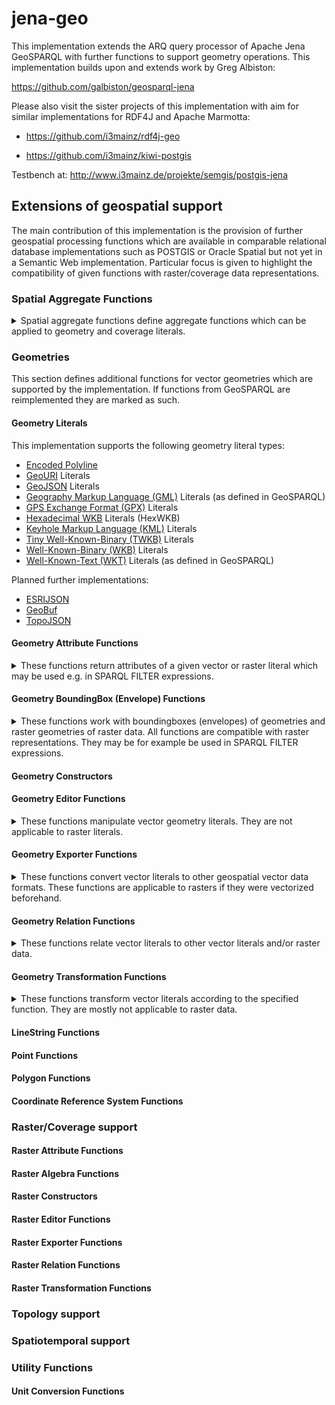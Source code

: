 # jena-geo

This implementation extends the ARQ query processor of Apache Jena GeoSPARQL with further functions to support geometry operations.
This implementation builds upon and extends work by Greg Albiston:

https://github.com/galbiston/geosparql-jena

Please also visit the sister projects of this implementation with aim for similar implementations for RDF4J and Apache Marmotta:

- https://github.com/i3mainz/rdf4j-geo

- https://github.com/i3mainz/kiwi-postgis

Testbench at: http://www.i3mainz.de/projekte/semgis/postgis-jena

## Extensions of geospatial support

The main contribution of this implementation is the provision of further geospatial processing functions which are available in comparable relational database implementations such as POSTGIS or Oracle Spatial but not yet in a Semantic Web implementation.
Particular focus is given to highlight the compatibility of given functions with raster/coverage data representations.

### Spatial Aggregate Functions

<details>
  <summary>Spatial aggregate functions define aggregate functions which can be applied to geometry and coverage literals.</summary>


| Function  | Return Value  | Description | Type | In GeoSPARQL?  | Supports raster? | Stable?  |
|---|---|---|---|---|---|---|
| [geo2:ST_AVGX](http://www.opengis.net/ont/geosparqlplus#st_avgx)  | [xsd:double](http://www.w3.org/2001/XMLSchema#double) | Calculates the aggregate of all given X coordinate values | Aggregate | No | Todo  | Yes  | 
| [geo2:ST_AVGXDistinct](http://www.opengis.net/ont/geosparqlplus#st_avgxdistinct)  | [xsd:double](http://www.w3.org/2001/XMLSchema#double) | Calculates the aggregate of all given distinct X coordinate values | Aggregate | No  | Todo  | Yes  | 
| [geo2:ST_AVGY](http://www.opengis.net/ont/geosparqlplus#st_avgy)  | [xsd:double](http://www.w3.org/2001/XMLSchema#double) | Calculates the aggregate of all given Y coordinate values | Aggregate | No | Todo  | Yes  |
| [geo2:ST_AVGYDistinct](http://www.opengis.net/ont/geosparqlplus#st_avgydistinct)  | [xsd:double](http://www.w3.org/2001/XMLSchema#double) | Calculates the aggregate of all given Y coordinate values | Aggregate | No | Todo  | Yes  |
| [geo2:ST_AVGZDistinct](http://www.opengis.net/ont/geosparqlplus#st_avgzdistinct)  | [xsd:double](http://www.w3.org/2001/XMLSchema#double) | Calculates the aggregate of all given Z coordinate values | Aggregate | No | Todo  | Yes  |
| [geo2:ST_BoundingBox](http://www.opengis.net/ont/geosparqlplus#st_boundingbox)  | [sf:Geometry](http://www.opengis.net/ont/sf#Geometry) | Calculates an aggergate boundingbox of all given geometries | Aggregate | No | Todo  | Yes  |
| [geo2:ST_BoundingBoxDistinct](http://www.opengis.net/ont/geosparqlplus#st_boundingboxdistinct)  | [sf:Geometry](http://www.opengis.net/ont/sf#Geometry) | Calculates an aggregate boundingbox of all given distinct geometries | Aggregate | No | Todo  | No  |
| [geo2:ST_MaxX](http://www.opengis.net/ont/geosparqlplus#st_maxx)  | [xsd:double](http://www.w3.org/2001/XMLSchema#double) | Calculates the maximum X coordinate of all given geometries | Aggregate | No | Todo  | Yes  |
| [geo2:ST_MaxY](http://www.opengis.net/ont/geosparqlplus#st_maxy)  | [xsd:double](http://www.w3.org/2001/XMLSchema#double) | Calculates the maximum Y coordinate of all given geometries | Aggregate | No | Todo  | Yes |
| [geo2:ST_MaxZ](http://www.opengis.net/ont/geosparqlplus#st_maxz)  | [xsd:double](http://www.w3.org/2001/XMLSchema#double) | Calculates the maximum Z coordinate of all given geometries | Aggregate | No | Todo  | Yes |
| [geo2:ST_MinX](http://www.opengis.net/ont/geosparqlplus#st_minx)  | [xsd:double](http://www.w3.org/2001/XMLSchema#double) | Calculates the minimum X coordinate of all given geometries | Aggregate | No | Todo  | Yes  |
| [geo2:ST_MinXDistinct](http://www.opengis.net/ont/geosparqlplus#st_minxdistinct)  | [xsd:double](http://www.w3.org/2001/XMLSchema#double) | Calculates the minimum X coordinate of all distinct given geometries | Aggregate | No | Todo  | Yes  |
| [geo2:ST_MinY](http://www.opengis.net/ont/geosparqlplus#st_miny)  | [xsd:double](http://www.w3.org/2001/XMLSchema#double) | Calculates the minimum Y coordinate of all given geometries | Aggregate | No | Todo  | No  |
| [geo2:ST_MinYDistinct](http://www.opengis.net/ont/geosparqlplus#st_minxdistinct)  | [xsd:double](http://www.w3.org/2001/XMLSchema#double) | Calculates the minimum Y coordinate of all distinct given geometries | Aggregate | No | Todo  | Yes  |
| [geo2:ST_MinZ](http://www.opengis.net/ont/geosparqlplus#st_miny)  | [xsd:double](http://www.w3.org/2001/XMLSchema#double) | Calculates the minimum Z coordinate of all given geometries | Aggregate | No | Todo  | No  |
| [geo2:ST_MinZDistinct](http://www.opengis.net/ont/geosparqlplus#st_minzdistinct)  | [xsd:double](http://www.w3.org/2001/XMLSchema#double) | Calculates the minimum Z coordinate of all distinct given geometries | Aggregate | No | Todo  | Yes |

</details>

### Geometries

This section defines additional functions for vector geometries which are supported by the implementation.
If functions from GeoSPARQL are reimplemented they are marked as such.

#### Geometry Literals

This implementation supports the following geometry literal types:

- [Encoded Polyline](https://developers.google.com/maps/documentation/utilities/polylinealgorithm)
- [GeoURI](https://tools.ietf.org/html/rfc5870) Literals
- [GeoJSON](https://tools.ietf.org/html/rfc7946) Literals
- [Geography Markup Language (GML)](https://www.ogc.org/standards/gml) Literals (as defined in GeoSPARQL)
- [GPS Exchange Format (GPX)](https://www.topografix.com/gpx.asp) Literals
- [Hexadecimal WKB](https://en.wikipedia.org/wiki/Well-known_text_representation_of_geometry) Literals (HexWKB)
- [Keyhole Markup Language (KML)](https://www.ogc.org/standards/kml) Literals
- [Tiny Well-Known-Binary (TWKB)](https://github.com/TWKB/Specification/blob/master/twkb.md) Literals
- [Well-Known-Binary (WKB)](https://en.wikipedia.org/wiki/Well-known_text_representation_of_geometry) Literals
- [Well-Known-Text (WKT)](https://en.wikipedia.org/wiki/Well-known_text_representation_of_geometry) Literals (as defined in GeoSPARQL)

Planned further implementations:

- [ESRIJSON](https://doc.arcgis.com/en/iot/ingest/esrijson.htm)
- [GeoBuf](https://github.com/mapbox/geobuf)
- [TopoJSON](https://github.com/topojson/topojson)

#### Geometry Attribute Functions

<details>
  <summary>These functions return attributes of a given vector or raster literal which may be used e.g. in SPARQL FILTER expressions.</summary>

| Function  | Return Value  | Description |  Type | In GeoSPARQL?  | Supports raster? | Stable?  |
|---|---|---|---|---|---|---|
| [geo2:ST_Area](http://www.opengis.net/ont/geosparqlplus#st_area) (sf:Geometry geom) | [xsd:double](http://www.w3.org/2001/XMLSchema#double) | Calculates the area of the geometry | Attribute  | No  | Yes  | Yes  | 
| [geo2:ST_Area3D](http://www.opengis.net/ont/geosparqlplus#st_area3d) (sf:Geometry geom) | [xsd:double](http://www.w3.org/2001/XMLSchema#double) | Calculates the area of a 3d geometry | Attribute  | No  | Todo  | No  | 
| [geo2:ST_Boundary](http://www.opengis.net/ont/geosparqlplus#boundary) (sf:Geometry geom) | [sf:LineString](http://www.opengis.net/ont/sf#LineString) | Calculates the boundary of a geometry | Attribute  | Yes  | Yes  | Yes  | 
| [geo2:ST_BoundingDiagonal](http://www.opengis.net/ont/geosparqlplus#boundingDiagonal) (sf:Geometry geom) | [sf:LineString](http://www.opengis.net/ont/sf#LineString) | Calculates the bounding diagonal of a geometry | Attribute  | No  | Todo  | Yes  | 
| [geo2:ST_Centroid](http://www.opengis.net/ont/geosparqlplus#centroid) (sf:Geometry geom) | [sf:Point](http://www.opengis.net/ont/sf#Point) | Calculates the centroid of a geometry | Attribute  | No  | Todo  | Yes  |
| [geo2:ST_CompactnessRatio](http://www.opengis.net/ont/geosparqlplus#compactnessRatio) (sf:Geometry geom) | [xsd:double](http://www.w3.org/2001/XMLSchema#double) | Calculates the compactness ratio of a geometry | Attribute  | No  | N/A  | Yes  |
| [geo2:ST_ConcaveHull](http://www.opengis.net/ont/geosparqlplus#concaveHull) (sf:Geometry geom) |  [sf:Geometry](http://www.opengis.net/ont/sf#Geometry) | Calculates the concave hull of a geometry | Attribute  | No  | Todo  | Yes  |
| [geo2:ST_ConvexHull](http://www.opengis.net/ont/geosparqlplus#convexHull) (sf:Geometry geom)  |  [sf:Geometry](http://www.opengis.net/ont/sf#Geometry) | Calculates the convex hull of a geometry | Attribute  | No  | Todo  | Yes  |
| [geo2:ST_Dimension](http://www.opengis.net/ont/geosparqlplus#dimension) (sf:Geometry geom) |  [xsd:double](http://www.w3.org/2001/XMLSchema#double) | Calculates the dimension of the given geometry | Attribute  | No  | Todo  | Yes  |
| [geo2:ST_GeometryN](http://www.opengis.net/ont/geosparqlplus#geometryN) (sf:Geometry geom) |  [sf:Geometry](http://www.opengis.net/ont/sf#Geometry) | Returns the nth geometry of a Geometry Collection | Attribute  | No  | N/A  | Yes  |
| [geo2:ST_GeometryType](http://www.opengis.net/ont/geosparqlplus#geometryType) (sf:Geometry geom) |  [xsd:string](http://www.w3.org/2001/XMLSchema#string) | Returns the type of a the given Geometry | Attribute  | No  | Todo  | Yes  |
| [geo2:ST_HasHorizontalCRS](http://www.opengis.net/ont/geosparqlplus#hasHorizontalCRS) (sf:Geometry geom) |  [xsd:boolean](http://www.w3.org/2001/XMLSchema#boolean) | Indicates whether the CRS of the given geometry is horizontal | Attribute  | No  | Todo  | Yes  |
| [geo2:ST_HasRepeatedPoints](http://www.opengis.net/ont/geosparqlplus#hasRepeatedPoints) (sf:Geometry geom) |  [xsd:boolean](http://www.w3.org/2001/XMLSchema#boolean) | Indicates whether geometry has repeated coordinates | Attribute  | No  | No  | Yes  |
| [geo2:ST_InteriorPoint](http://www.opengis.net/ont/geosparqlplus#interiorPoint) (sf:Geometry geom) |   [sf:Point](http://www.opengis.net/ont/sf#Point) | Returns a point guaranteed to be covered by the geometry | Attribute  | No  | Todo  | Yes  |
| [geo2:ST_Is3D](http://www.opengis.net/ont/geosparqlplus#is3D) (sf:Geometry geom) |  [xsd:boolean](http://www.w3.org/2001/XMLSchema#boolean) | Indicates whether the given geometry is a 3D geometry | Attribute  | No  | Todo  | Yes  |
| [geo2:ST_IsCollection](http://www.opengis.net/ont/geosparqlplus#isCollection) (sf:Geometry geom) |  [xsd:boolean](http://www.w3.org/2001/XMLSchema#boolean) | Indicates whether the given geometry is a GeometryCollection | Attribute  | No  | N/A  | Yes  |
| [geo2:ST_IsInCRSAreaOfValidity](http://www.opengis.net/ont/geosparqlplus#isInCRSAreaOfValidity) (sf:Geometry geom) |  [xsd:boolean](http://www.w3.org/2001/XMLSchema#boolean) | Indicates whether the point is in a valid area defined by its CRS | Attribute | No  | N/A  | Yes  |
| [geo2:ST_IsMeasured](http://www.opengis.net/ont/geosparqlplus#isMeasured) (sf:Geometry geom) |  [xsd:boolean](http://www.w3.org/2001/XMLSchema#boolean) | Indicates whether the geometry contains a measurement coordinate | Attribute | No  | N/A  | Yes  |
| [geo2:ST_IsPlanar](http://www.opengis.net/ont/geosparqlplus#isPlanar) (sf:Geometry geom) |  [xsd:boolean](http://www.w3.org/2001/XMLSchema#boolean) | Indicates whether the geometry is 2D | Attribute | No  | N/A  | Yes  |
| [geo2:ST_IsRectangle](http://www.opengis.net/ont/geosparqlplus#isRectangle) (sf:Geometry geom) |  [xsd:boolean](http://www.w3.org/2001/XMLSchema#boolean) | Indicates whether the geometry is a rectangle | Attribute | No  | N/A  | Yes  |
| [geo2:ST_IsSolid](http://www.opengis.net/ont/geosparqlplus#isSolid) (sf:Geometry geom) |  [xsd:boolean](http://www.w3.org/2001/XMLSchema#boolean) | Indicates whether the geometry is 3D (see also geo2:ST_Is3D) | Attribute | No  | N/A  | Yes  |
| [geo2:ST_IsSquare](http://www.opengis.net/ont/geosparqlplus#isSquare) (sf:Geometry geom) |  [xsd:boolean](http://www.w3.org/2001/XMLSchema#boolean) | Indicates whether the geometry is a square | Attribute | No  | N/A  | Yes  |
| [geo2:ST_IsValidDetail](http://www.opengis.net/ont/geosparqlplus#isValidDetail) (sf:Geometry geom) |  [xsd:string](http://www.w3.org/2001/XMLSchema#string) | Indicates whether the geometry is valid and the invlid part of the geometry as a String on error | Attribute | No  | N/A  | Yes  |
| [geo2:ST_IsValidReason](http://www.opengis.net/ont/geosparqlplus#isValidReason) (sf:Geometry geom) |  [xsd:string](http://www.w3.org/2001/XMLSchema#string) | Indicates whether the geometry is valid, returns a reason for this assessment | Attribute | No  | N/A  | Yes  |
| [geo2:ST_Length](http://www.opengis.net/ont/geosparqlplus#Length) (sf:Geometry geom) |  [xsd:double](http://www.w3.org/2001/XMLSchema#double) | Indicates whether the length of the geometry | Attribute | No  | Todo  | Yes  |
| [geo2:ST_Length3D](http://www.opengis.net/ont/geosparqlplus#Length3D) (sf:Geometry geom) |  [xsd:double](http://www.w3.org/2001/XMLSchema#double) | Indicates whether the 3d length of the geometry | Attribute | No  | Todo  | Yes  |
| [geo2:ST_MinimumBoundingCircle](http://www.opengis.net/ont/geosparqlplus#MinimumBoundingCircle) (sf:Geometry geom) |  [sf:Geometry](http://www.opengis.net/ont/sf#Geometry) | Returns the miminum bounding circle of the given geometry | Attribute | No  | Todo  | Yes  |
| [geo2:ST_MinimumBoundingCircleCenter](http://www.opengis.net/ont/geosparqlplus#MinimumBoundingCircleCenter) (sf:Geometry geom) |  [sf:Point](http://www.opengis.net/ont/sf#Point) | Returns the center point of the miminum bounding circle of the given geometry | Attribute | No  | Todo  | Yes  |
| [geo2:ST_MinimumBoundingCircleRadius](http://www.opengis.net/ont/geosparqlplus#MinimumBoundingCircleCenter) (sf:Geometry geom) |  [xsd:double](http://www.w3.org/2001/XMLSchema#double) | Returns the radius of the miminum bounding circle of the given geometry | Attribute | No  | Todo  | Yes  |
| [geo2:ST_MinimumClearance](http://www.opengis.net/ont/geosparqlplus#MinimumClearance) (sf:Geometry geom) |  [xsd:double](http://www.w3.org/2001/XMLSchema#double) | Returns the miminum clearance of the given geometry | Attribute | No  | Todo  | Yes  |
| [geo2:ST_MinimumClearanceLine](http://www.opengis.net/ont/geosparqlplus#MinimumClearanceLine) (sf:Geometry geom) |  [sf:LineString](http://www.opengis.net/ont/sf#LineString) | Returns the miminum clearance line of the given geometry | Attribute | No  | Todo  | Yes  |
| [geo2:ST_MinimumDiameter](http://www.opengis.net/ont/geosparqlplus#MinimumDiameter) (sf:Geometry geom) |  [xsd:double](http://www.w3.org/2001/XMLSchema#double) | Returns the miminum diameter of the given geometry | Attribute | No  | Todo  | Yes  |
| [geo2:ST_MinimumDiameterLine](http://www.opengis.net/ont/geosparqlplus#MinimumDiameterLine) (sf:Geometry geom) | [sf:LineString](http://www.opengis.net/ont/sf#LineString) | Returns the miminum diameter line of the given geometry | Attribute | No  | Todo  | Yes  |
| [geo2:ST_MinimumRectangle](http://www.opengis.net/ont/geosparqlplus#MinimumRectangle) (sf:Geometry geom) | [sf:Geometry](http://www.opengis.net/ont/sf#Geometry) | Returns the miminum rectangle around the given geometry | Attribute | No  | Todo  | Yes  |
| [geo2:ST_NDims](http://www.opengis.net/ont/geosparqlplus#NDims) (sf:Geometry geom) | [xsd:integer](http://www.w3.org/2001/XMLSchema#integer) | Returns the number of dimensions for a given geometry | Attribute | No  | N/A  | Yes  |
| [geo2:ST_NumDistinctGeometries](http://www.opengis.net/ont/geosparqlplus#NumDistinctGeometries) (sf:Geometry geom) | [xsd:integer](http://www.w3.org/2001/XMLSchema#integer) | Returns the number of distinct geometries of the given geometry literal | Attribute | No  | N/A  | Yes  |
| [geo2:ST_NumDistinctPoints](http://www.opengis.net/ont/geosparqlplus#NumDistinctPoints) (sf:Geometry geom) | [xsd:integer](http://www.w3.org/2001/XMLSchema#integer) | Returns the number of distinct points of the given geometry literal | Attribute | No  | N/A | Yes  |
| [geo2:ST_NumGeometries](http://www.opengis.net/ont/geosparqlplus#NumGeometries) (sf:Geometry geom) | [xsd:integer](http://www.w3.org/2001/XMLSchema#integer) | Returns the number of geometries of the given geometry literal | Attribute | No  | N/A | Yes  |
| [geo2:ST_NumPatches](http://www.opengis.net/ont/geosparqlplus#NumPatches) (sf:Geometry geom) | [xsd:integer](http://www.w3.org/2001/XMLSchema#integer) | Returns the number of patches of the given geometry literal | Attribute | No  | N/A | No  |
| [geo2:ST_NumPoints](http://www.opengis.net/ont/geosparqlplus#NumPoints) (sf:Geometry geom) | [xsd:integer](http://www.w3.org/2001/XMLSchema#integer) | Returns the number of points of the given geometry literal | Attribute | No  | N/A | Yes  |
| [geo2:ST_PatchN](http://www.opengis.net/ont/geosparqlplus#PatchN) (sf:Geometry geom) | [xsd:integer](http://www.w3.org/2001/XMLSchema#integer) | Returns the nth patch of the given geometry literal | Attribute | No  | N/A | No |
| [geo2:ST_Perimeter](http://www.opengis.net/ont/geosparqlplus#Perimeter) (sf:Geometry geom) | [xsd:integer](http://www.w3.org/2001/XMLSchema#integer) | Returns the perimeter of the given geometry literal | Attribute | No  | Todo | Yes |
| [geo2:ST_Perimeter3D](http://www.opengis.net/ont/geosparqlplus#Perimeter3D) (sf:Geometry geom) | [xsd:integer](http://www.w3.org/2001/XMLSchema#integer) | Returns the 3d perimeter of the given geometry literal | Attribute | No  | Todo | No |
| [geo2:ST_PointN](http://www.opengis.net/ont/geosparqlplus#PointN) (sf:Geometry geom) | [xsd:integer](http://www.w3.org/2001/XMLSchema#integer) | Returns the nth point of the given geometry literal | Attribute | No  | N/A | No |
| [geo2:ST_PointOnSurface](http://www.opengis.net/ont/geosparqlplus#PointOnSurface) (sf:Geometry geom) | [xsd:integer](http://www.w3.org/2001/XMLSchema#integer) | Returns a point guaranteed to lie on the surface of the given geometry literal | Attribute | No  | Todo | No |
</details>

#### Geometry BoundingBox (Envelope) Functions

<details>
  <summary>These functions work with boundingboxes (envelopes) of geometries and raster geometries of raster data. All functions are compatible with raster representations. They may be for example be used in SPARQL FILTER expressions.</summary>

| Function  | Return Value  | Description |  Type | In GeoSPARQL?  | Supports raster? | Stable?  |
|---|---|---|---|---|---|---|
| [geo2:ST_BBOXAbove](http://www.opengis.net/ont/geosparqlplus#st_bboxabove) (sf:Geometry geom) | [xsd:boolean](http://www.w3.org/2001/XMLSchema#boolean) | Indicates if the boundingbox of literal one is completely above the boundingbox of literal two. | Relation  | No  | Yes  | Todo  |
| [geo2:ST_BBOXBelow](http://www.opengis.net/ont/geosparqlplus#st_bboxbelow) (sf:Geometry geom)  | [xsd:boolean](http://www.w3.org/2001/XMLSchema#boolean) | Indicates if the boundingbox of literal one is completely below the boundingbox of literal two. | Relation  | No  | Yes  | Todo  | 
| [geo2:ST_BBOXContains](http://www.opengis.net/ont/geosparqlplus#st_bboxcontains) (sf:Geometry geom) | [xsd:boolean](http://www.w3.org/2001/XMLSchema#boolean) | Indicates if the boundingbox of literal one is completely contains the boundingbox of literal two. | Relation  | No  | Yes  | Todo  | 
| [geo2:ST_BBOXEquals](http://www.opengis.net/ont/geosparqlplus#st_bboxcontains) (sf:Geometry geom) | [xsd:boolean](http://www.w3.org/2001/XMLSchema#boolean) | Indicates if the boundingbox of literal one equals the boundingbox of literal two. | Relation  | No  | Yes  | Todo  | 
| [geo2:ST_BBOXFPIntersects](http://www.opengis.net/ont/geosparqlplus#st_bboxfpintersects) (sf:Geometry geom) | [xsd:boolean](http://www.w3.org/2001/XMLSchema#boolean) | Indicates if the boundingbox of literal one intersects the boundingbox of literal two measuring with floating point precision. | Relation  | No  | Yes  | Todo  | 
| [geo2:ST_BBOXIntersects](http://www.opengis.net/ont/geosparqlplus#st_bboxintersects) (sf:Geometry geom) | [xsd:boolean](http://www.w3.org/2001/XMLSchema#boolean) | Indicates if the boundingbox of literal one intersects the boundingbox of literal two. | Relation  | No  | Yes  | Todo  | 
| [geo2:ST_BBOXIsContainedBy](http://www.opengis.net/ont/geosparqlplus#st_bboxisContainedBy) (sf:Geometry geom) | [xsd:boolean](http://www.w3.org/2001/XMLSchema#boolean) | Indicates if the boundingbox of literal one is completely contained by the boundingbox of literal two. | Relation  | No  | Yes  | Todo  | 
| [geo2:ST_BBOXLeftOf](http://www.opengis.net/ont/geosparqlplus#st_bboxLeftOf) (sf:Geometry geom) | [xsd:boolean](http://www.w3.org/2001/XMLSchema#boolean) | Indicates if the boundingbox of literal one is completely left of the boundingbox of literal two. | Relation  | No  | Yes  | Todo  | 
| [geo2:ST_BBOXOverlapsAbove](http://www.opengis.net/ont/geosparqlplus#st_bboxOverlapsAbove) (sf:Geometry geom) | [xsd:boolean](http://www.w3.org/2001/XMLSchema#boolean) | Indicates if the boundingbox of literal one is above of the boundingbox of literal two but overlaps with it. | Relation  | No  | Yes  | Todo  | 
| [geo2:ST_BBOXOverlapsBelow](http://www.opengis.net/ont/geosparqlplus#st_bboxOverlapsBelow) (sf:Geometry geom) | [xsd:boolean](http://www.w3.org/2001/XMLSchema#boolean) | Indicates if the boundingbox of literal one is below of the boundingbox of literal two but overlaps with it. | Relation  | No  | Yes  | Todo  | 
| [geo2:ST_BBOXOverlapsLeft](http://www.opengis.net/ont/geosparqlplus#st_bboxOverlapsLeft) (sf:Geometry geom) | [xsd:boolean](http://www.w3.org/2001/XMLSchema#boolean) | Indicates if the boundingbox of literal one is left of the boundingbox of literal two but overlaps with it. | Relation  | No  | Yes  | Todo  | 
| [geo2:ST_BBOXOverlapsRight](http://www.opengis.net/ont/geosparqlplus#st_bboxOverlapsRight) (sf:Geometry geom) | [xsd:boolean](http://www.w3.org/2001/XMLSchema#boolean) | Indicates if the boundingbox of literal one is right of the boundingbox of literal two but overlaps with it. | Relation  | No  | Yes  | Todo  | 
| [geo2:ST_BBOXRightOf](http://www.opengis.net/ont/geosparqlplus#st_bboxOverlapsRight) (sf:Geometry geom) | [xsd:boolean](http://www.w3.org/2001/XMLSchema#boolean) | Indicates if the boundingbox of literal one is completely right of the boundingbox of literal two. | Relation  | No  | Yes  | Todo  | 
</details>

#### Geometry Constructors

#### Geometry Editor Functions

<details>
  <summary>These functions manipulate vector geometry literals. They are not applicable to raster literals.</summary>
  
| Function  | Return Value  | Description |  Type | In GeoSPARQL?  | Supports raster? | Stable?  |
|---|---|---|---|---|---|---|
| [geo2:ST_AddGeometry](http://www.opengis.net/ont/geosparqlplus#st_addGeometry) (sf:Geometry geom,sf:Geometry toadd)  | [sf:Geometry](http://www.opengis.net/ont/sf#Geometry) | Returns a GeometryCollection with the added Geometry. | Relation  | No  | N/A  | Yes  |
| [geo2:ST_RemoveGeometry](http://www.opengis.net/ont/geosparqlplus#st_removeGeometry)  (sf:Geometry geom,xsd:integer position) | [sf:Geometry](http://www.opengis.net/ont/sf#Geometry) | Returns a GeometryCollection with a removed Geometry at a given position. | Editor  | No  | N/A | Yes  |
| [geo2:ST_RemoveRepeatedPoints](http://www.opengis.net/ont/geosparqlplus#st_removeRepeatedPoints)  (sf:Geometry geom,xsd:double tolerance) | [sf:Geometry](http://www.opengis.net/ont/sf#Geometry) | Returns a Geometry with repeated points remove according to a given tolerance. | Editor  | No  | N/A  | Yes  |
| [geo2:ST_SetGeometry](http://www.opengis.net/ont/geosparqlplus#st_setGeometry)  (sf:Geometry geom,xsd:integer position) | [sf:Geometry](http://www.opengis.net/ont/sf#Geometry) | Sets a geometry at the given position of the GeometryCollection. | Editor  | No  | N/A  | Yes  |

</details>

#### Geometry Exporter Functions

<details>
  <summary>These functions convert vector literals to other geospatial vector data formats. These functions are applicable to rasters if they were vectorized beforehand.</summary>
  
| Function  | Return Value  | Description |  Type | In GeoSPARQL?  | Supports raster? | Stable?  |
|---|---|---|---|---|---|---|
| [geo2:ST_AsBinary](http://www.opengis.net/ont/geosparqlplus#st_asBinary) (sf:Geometry geom)  | [xsd:string](http://www.w3.org/2001/XMLSchema#string) | Returns a Well-Known-Binary representation of the given geometry . | Export  | No  | N/A  | Yes  |
| [geo2:ST_AsGeoJSON](http://www.opengis.net/ont/geosparqlplus#st_asGeoJSON) (sf:Geometry geom)  | [xsd:string](http://www.w3.org/2001/XMLSchema#string) | Returns a GeoJSON representation of the given geometry . | Export  | No  | N/A  | Yes  |
| [geo2:ST_AsGeoURI](http://www.opengis.net/ont/geosparqlplus#st_asGeoURI) (sf:Geometry geom)  | [xsd:string](http://www.w3.org/2001/XMLSchema#string) | Returns a GeoURI representation of the given geometry or of its centroid if not a point . | Export  | No  | N/A  | Yes  |
| [geo2:ST_AsGML](http://www.opengis.net/ont/geosparqlplus#st_asGML) (sf:Geometry geom)  | [xsd:string](http://www.w3.org/2001/XMLSchema#string) | Returns a GML representation of the given geometry. | Export  | No  | N/A  | Yes  |
| [geo2:ST_AsGPX](http://www.opengis.net/ont/geosparqlplus#st_asGPX) (sf:Geometry geom)  | [xsd:string](http://www.w3.org/2001/XMLSchema#string) | Returns a GPX representation of the given geometry. | Export | No  | N/A  | Yes  |
| [geo2:ST_AsKML](http://www.opengis.net/ont/geosparqlplus#st_asKML) (sf:Geometry geom)  | [xsd:string](http://www.w3.org/2001/XMLSchema#string) | Returns a KML representation of the given geometry. | Export | No  | N/A  | Yes  |
| [geo2:ST_AsLatLonText](http://www.opengis.net/ont/geosparqlplus#st_asLatLonText) (sf:Geometry geom)  | [xsd:string](http://www.w3.org/2001/XMLSchema#string) | Returns a Latitude/Longitude text representation of the given geometry. | Export | No  | N/A  | Yes  |
| [geo2:ST_AsText](http://www.opengis.net/ont/geosparqlplus#st_asText) (sf:Geometry geom)  | [xsd:string](http://www.w3.org/2001/XMLSchema#string) | Returns a Well-Known-Text representation of the given geometry. | Export | No  | N/A  | Yes  |
| [geo2:ST_AsTWKB](http://www.opengis.net/ont/geosparqlplus#st_asText) (sf:Geometry geom)  | [xsd:string](http://www.w3.org/2001/XMLSchema#string) | Returns a Tiny Well-Known-Binary representation of the given geometry. | Export | No  | N/A  | Yes  |

</details>

#### Geometry Relation Functions

<details>
  <summary>These functions relate vector literals to other vector literals and/or raster data.</summary>
  
| Function  | Return Value  | Description |  Type | In GeoSPARQL?  | Supports raster? | Stable?  |
|---|---|---|---|---|---|---|
| [geo2:ST_AreaSimilarity](http://www.opengis.net/ont/geosparqlplus#st_AreaSimilarity) (sf:Geometry geom, sf:Geometry geom2)  | [xsd:double](http://www.w3.org/2001/XMLSchema#double) | Returns the area similarity score of two vector geometry literals. | Relation  | No  | Todo  | Yes  |
| [geo2:ST_CentroidDistance](http://www.opengis.net/ont/geosparqlplus#st_AreaSimilarity) (sf:Geometry geom, sf:Geometry geom2)  | [xsd:double](http://www.w3.org/2001/XMLSchema#double) | Returns the centroid distance between two geometry literals. | Relation  | No  | Todo  | Yes  |
| [geo2:ST_ClosestCoordinate](http://www.opengis.net/ont/geosparqlplus#st_ClosestCoordinate) (sf:Geometry geom, sf:Geometry geom2)  | [sf:Geometry](http://www.opengis.net/ont/sf#Geometry) | Returns the closest coordinate between two geometry literals. | Relation  | No  | Todo  | Yes  |
| [geo2:ST_Distance](http://www.opengis.net/ont/geosparqlplus#st_Distance) (sf:Geometry geom, sf:Geometry geom2)  | [xsd:double](http://www.w3.org/2001/XMLSchema#double) | Returns the difference between two geometry literals. | Relation  | Yes  | Todo  | Yes  |
| [geo2:ST_DWithin](http://www.opengis.net/ont/geosparqlplus#st_DWithin) (sf:Geometry geom, sf:Geometry geom2, xsd:double distance)  | [xsd:boolean](http://www.w3.org/2001/XMLSchema#double) | Returns true if geometry literal one is within a given distance of geometry literal two. | Relation  | Yes  | Todo  | Yes  |
| [geo2:ST_EqualNorm](http://www.opengis.net/ont/geosparqlplus#st_EqualNorm) (sf:Geometry geom, sf:Geometry geom2)  | [xsd:boolean](http://www.w3.org/2001/XMLSchema#boolean) | Returns true if the two geometries are equal in their normalized form. | Relation  | No  | Yes  | Yes  |
| [geo2:ST_EqualSRS](http://www.opengis.net/ont/geosparqlplus#st_EqualSRS) (sf:Geometry geom, sf:Geometry geom2)  | [xsd:boolean](http://www.w3.org/2001/XMLSchema#boolean) | Returns true if the two geometries are using the same spatial reference system. | Relation  | No  | Yes  | Yes  |
| [geo2:ST_EqualTopo](http://www.opengis.net/ont/geosparqlplus#st_EqualTopo) (sf:Geometry geom, sf:Geometry geom2)  | [xsd:boolean](http://www.w3.org/2001/XMLSchema#boolean) | Returns true if the two geometries are topologically equal. | Relation  | No  | Yes  | Yes  |
| [geo2:ST_EqualType](http://www.opengis.net/ont/geosparqlplus#st_EqualTopo) (sf:Geometry geom, sf:Geometry geom2)  | [xsd:boolean](http://www.w3.org/2001/XMLSchema#boolean) | Returns true if the two geometry types are equal. | Relation  | No  | Yes  | Yes  |
| [geo2:ST_FrechetDistance](http://www.opengis.net/ont/geosparqlplus#st_FrechetDistance) (sf:Geometry geom, sf:Geometry geom2)  | [xsd:double](http://www.w3.org/2001/XMLSchema#double) | Returns the Frechet Distance between two geometries. | Relation  | No  | Todo  | Yes  |
| [geo2:ST_IntersectionMatrix](http://www.opengis.net/ont/geosparqlplus#st_IntersectionMatrix) (sf:Geometry geom, sf:Geometry geom2)  | [xsd:string](http://www.w3.org/2001/XMLSchema#string) | Returns the intersection matrix between to geometries. | Relation  | No  | Todo  | Yes  |
| [geo2:ST_IntersectionPercentage](http://www.opengis.net/ont/geosparqlplus#st_IntersectionPercentage) (sf:Geometry geom, sf:Geometry geom2)  | [xsd:double](http://www.w3.org/2001/XMLSchema#double) | Returns the intersection matrix between to geometries. | Relation  | No  | Yes  | Yes  |

</details>

#### Geometry Transformation Functions

<details>
  <summary>These functions transform vector literals according to the specified function. They are mostly not applicable to raster data.</summary>

| Function  | Return Value  | Description |  Type | In GeoSPARQL?  | Supports raster? | Stable?  |
|---|---|---|---|---|---|---|
| [geo2:ST_CollectionExtract](http://www.opengis.net/ont/geosparqlplus#st_CollectionExtract) (sf:Geometry geom,xsd:string type)  | [sf:Geometry](http://www.opengis.net/ont/sf#Geometry) | Returns a GeometryCollection version of the given geometry. | Transformation  | No  | N/A  | Yes  |  
| [geo2:ST_CollectionHomogenize](http://www.opengis.net/ont/geosparqlplus#st_CollectionExtract) (sf:Geometry geom)  | [sf:Geometry](http://www.opengis.net/ont/sf#Geometry) | Returns the simplest representation of a given geometry. | Transformation  | No  | N/A  | Yes  |  
| [geo2:ST_Densify](http://www.opengis.net/ont/geosparqlplus#st_Densify) (sf:Geometry geom, xsd:double tolerance)  | [sf:Geometry](http://www.opengis.net/ont/sf#Geometry) | Returns a densified version of the given geometry. | Transformation  | No  | N/A  | Yes  |  
| [geo2:ST_FlipCoordinates](http://www.opengis.net/ont/geosparqlplus#st_FlipCoordinates) (sf:Geometry geom)  | [sf:Geometry](http://www.opengis.net/ont/sf#Geometry) | Returns a given geometry with the X/Y axis flipped. | Transformation  | No  | N/A  | Yes  |  
| [geo2:ST_Force2D](http://www.opengis.net/ont/geosparqlplus#st_Force2D) (sf:Geometry geom)  | [sf:Geometry](http://www.opengis.net/ont/sf#Geometry) | Returns a 2D representation of a given geometry. | Transformation  | No  | N/A  | Yes  |  
| [geo2:ST_Force3D](http://www.opengis.net/ont/geosparqlplus#st_Force3D) (sf:Geometry geom)  | [sf:Geometry](http://www.opengis.net/ont/sf#Geometry) | Returns a 3D representation of a given geometry. | Transformation  | No  | N/A  | Yes  |  
| [geo2:ST_Force3DM](http://www.opengis.net/ont/geosparqlplus#st_Force3DM) (sf:Geometry geom)  | [sf:Geometry](http://www.opengis.net/ont/sf#Geometry) | Returns a 3DM representation of a given geometry. | Transformation  | No  | N/A  | Yes  |  
| [geo2:ST_Force4D](http://www.opengis.net/ont/geosparqlplus#st_Force4D) (sf:Geometry geom)  | [sf:Geometry](http://www.opengis.net/ont/sf#Geometry) | Returns a 4D representation of a given geometry. | Transformation  | No  | N/A  | Yes  |
| [geo2:ST_ForceCollection](http://www.opengis.net/ont/geosparqlplus#st_ForceCollection) (sf:Geometry geom)  | [sf:Geometry](http://www.opengis.net/ont/sf#Geometry) | Returns a gepometry collection of a given geometry. | Transformation  | No  | N/A  | Yes  |  
| [geo2:ST_Reverse](http://www.opengis.net/ont/geosparqlplus#st_Reverse) (sf:Geometry geom)  | [sf:Geometry](http://www.opengis.net/ont/sf#Geometry) | Returns a geometry with reverse coordinates. | Transformation  | No  | N/A  | Yes  |  
</details>


#### LineString Functions

#### Point Functions

#### Polygon Functions

#### Coordinate Reference System Functions

### Raster/Coverage support

#### Raster Attribute Functions

#### Raster Algebra Functions

#### Raster Constructors

#### Raster Editor Functions

#### Raster Exporter Functions

#### Raster Relation Functions

#### Raster Transformation Functions

### Topology support

### Spatiotemporal support

### Utility Functions

#### Unit Conversion Functions



